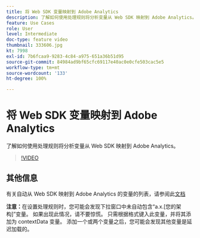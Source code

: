 ```yaml
---
title: 将 Web SDK 变量映射到 Adobe Analytics
description: 了解如何使用处理规则将分析变量从 Web SDK 映射到 Adobe Analytics。
feature: Use Cases
role: User
level: Intermediate
doc-type: feature video
thumbnail: 333606.jpg
kt: 7998
exl-id: 7b6fcaa9-9283-4c84-a975-651a36b51d95
source-git-commit: 84984ad9bf65cfc69117e40ac0e0cfe503cac5e5
workflow-type: tm+mt
source-wordcount: '133'
ht-degree: 100%

---
```


# 将 Web SDK 变量映射到 Adobe Analytics

了解如何使用处理规则将分析变量从 Web SDK 映射到 Adobe Analytics。

>[!VIDEO](https://video.tv.adobe.com/v/333606/?quality=12&learn=on)

## 其他信息

有关自动从 Web SDK 映射到 Adobe Analytics 的变量的列表，请参阅此[文档](https://experienceleague.adobe.com/docs/experience-platform/edge/data-collection/adobe-analytics/automatically-mapped-vars.html)

**注意：**&#x200B;在设置处理规则时，您可能会发现下拉窗口中未自动包含“a.x.[您的架构]”变量。 如果出现此情况，请不要惊慌。 只需根据格式键入此变量，并将其添加为 contextData 变量。 添加一个或两个变量之后，您可能会发现其他变量是延迟加载的。

